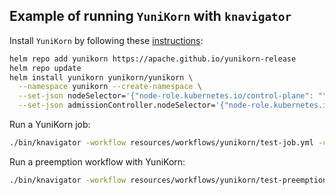 ## Example of running `YuniKorn` with `knavigator`

Install `YuniKorn` by following these [instructions](https://yunikorn.apache.org/docs/):

```bash
helm repo add yunikorn https://apache.github.io/yunikorn-release
helm repo update
helm install yunikorn yunikorn/yunikorn \
  --namespace yunikorn --create-namespace \
  --set-json nodeSelector='{"node-role.kubernetes.io/control-plane": ""}' \
  --set-json admissionController.nodeSelector='{"node-role.kubernetes.io/control-plane": ""}'
```

Run a YuniKorn job: 
```bash
./bin/knavigator -workflow resources/workflows/yunikorn/test-job.yml -cleanup
```

Run a preemption workflow with YuniKorn: 
```bash
./bin/knavigator -workflow resources/workflows/yunikorn/test-preemption.yml -cleanup
```
